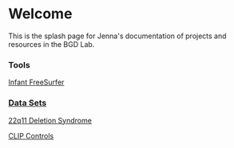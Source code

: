# Welcome

This is the splash page for Jenna's documentation of projects and resources in the BGD Lab.

### Tools

[Infant FreeSurfer](tools/ifs.md)

### [Data Sets](dataset-info/index.md)

[22q11 Deletion Syndrome](dataset-info/22q_dataset.md)

[CLIP Controls](dataset-info/clip_controls.md)

